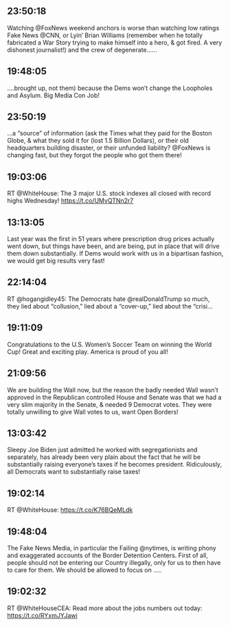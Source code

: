 ## 23:50:18
Watching @FoxNews weekend anchors is worse than watching low ratings Fake News @CNN, or Lyin’ Brian Williams (remember when he totally fabricated a War Story trying to make himself into a hero, &amp; got fired. A very dishonest journalist!) and the crew of degenerate......
## 19:48:05
....brought up, not them) because the Dems won’t change the Loopholes and Asylum. Big Media Con Job!
## 23:50:19
...a “source” of information (ask the Times what they paid for the Boston Globe, &amp; what they sold it for (lost 1.5 Billion Dollars), or their old headquarters building disaster, or their unfunded liability? @FoxNews is changing fast, but they forgot the people who got them there!
## 19:03:06
RT @WhiteHouse: The 3 major U.S. stock indexes all closed with record highs Wednesday! 
https://t.co/UMvQTNn2r7
## 13:13:05
Last year was the first in 51 years where prescription drug prices actually went down, but things have been, and are being, put in place that will drive them down substantially. If Dems would work with us in a bipartisan fashion, we would get big results very fast!
## 22:14:04
RT @hogangidley45: The Democrats hate @realDonaldTrump so much, they lied about “collusion,” lied about a “cover-up,” lied about the “crisi…
## 19:11:09
Congratulations to the U.S. Women’s Soccer Team on winning the World Cup! Great and exciting play. America is proud of you all!
## 21:09:56
We are building the Wall now, but the reason the badly needed Wall wasn’t approved in the Republican controlled House and Senate was that we had a very slim majority in the Senate, &amp; needed 9 Democrat votes. They were totally unwilling to give Wall votes to us, want Open Borders!
## 13:03:42
Sleepy Joe Biden just admitted he worked with segregationists and separately, has already been very plain about the fact that he will be substantially raising everyone’s taxes if he becomes president. Ridiculously, all Democrats want to substantially raise taxes!
## 19:02:14
RT @WhiteHouse: https://t.co/K76BQeMLdk
## 19:48:04
The Fake News Media, in particular the Failing @nytimes, is writing phony and exaggerated accounts of the Border Detention Centers. First of all, people should not be entering our Country illegally, only for us to then have to care for them. We should be allowed to focus on .....
## 19:02:32
RT @WhiteHouseCEA: Read more about the jobs numbers out today: 
https://t.co/RYxmJYJawi
